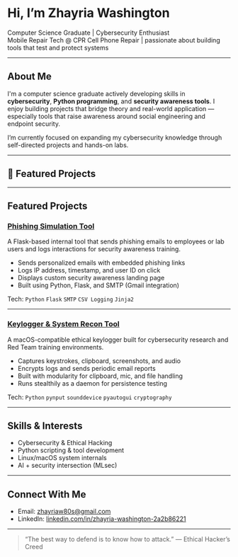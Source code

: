 #  Hi, I’m Zhayria Washington

 Computer Science Graduate |  Cybersecurity Enthusiast  
 Mobile Repair Tech @ CPR Cell Phone Repair | passionate about building tools that test and protect systems

---

##  About Me

I'm a computer science graduate actively developing skills in **cybersecurity**, **Python programming**, and **security awareness tools**. I enjoy building projects that bridge theory and real-world application — especially tools that raise awareness around social engineering and endpoint security.

I’m currently focused on expanding my cybersecurity knowledge through self-directed projects and hands-on labs.

---

## 🔐 Featured Projects


---

## Featured Projects

### [Phishing Simulation Tool](https://github.com/Zhayria/Phishing_Campaign.git)
A Flask-based internal tool that sends phishing emails to employees or lab users and logs interactions for security awareness training.

- Sends personalized emails with embedded phishing links
- Logs IP address, timestamp, and user ID on click
- Displays custom security awareness landing page
- Built using Python, Flask, and SMTP (Gmail integration)

Tech: `Python` `Flask` `SMTP` `CSV Logging` `Jinja2`

---

### [Keylogger & System Recon Tool](https://github.com/Zhayria/Keylogger.git)
A macOS-compatible ethical keylogger built for cybersecurity research and Red Team training environments.

- Captures keystrokes, clipboard, screenshots, and audio
- Encrypts logs and sends periodic email reports
- Built with modularity for clipboard, mic, and file handling
- Runs stealthily as a daemon for persistence testing

 Tech: `Python` `pynput` `sounddevice` `pyautogui` `cryptography`

---

## Skills & Interests

- Cybersecurity & Ethical Hacking
- Python scripting & tool development
- Linux/macOS system internals
- AI + security intersection (MLsec)

---

## Connect With Me

- Email: [zhayriaw80s@gmail.com](mailto:zhayriaw80@gmail.com)
- LinkedIn: [linkedin.com/in/zhayria-washington-2a2b86221](https://www.linkedin.com/in/zhayria-washington-2a2b86221)

---

> “The best way to defend is to know how to attack.” — Ethical Hacker’s Creed
